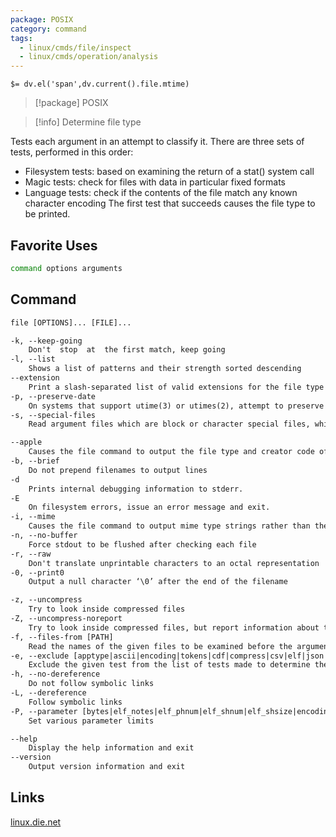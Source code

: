 ```yaml
---
package: POSIX
category: command
tags:
  - linux/cmds/file/inspect
  - linux/cmds/operation/analysis
---
```


`$= dv.el('span',dv.current().file.mtime)`
> [!package] POSIX

> [!info] Determine file type

Tests each argument in an attempt to classify it. There are three sets of tests, performed in this order:
- Filesystem tests: based on examining the return of a stat() system call
- Magic tests: check for files with data in particular fixed formats
- Language tests: check if the contents of the file match any known character encoding
The first test that succeeds causes the file type to be printed.

## Favorite Uses
```sh
command options arguments
```

## Command
```txt
file [OPTIONS]... [FILE]...

-k, --keep-going
	Don't  stop  at  the first match, keep going
-l, --list
	Shows a list of patterns and their strength sorted descending
--extension
	Print a slash-separated list of valid extensions for the file type found
-p, --preserve-date
	On systems that support utime(3) or utimes(2), attempt to preserve the access time of files analyzed, to pretend that file never read them
-s, --special-files
	Read argument files which are block or character special files, which may have peculiar consequences

--apple
	Causes the file command to output the file type and creator code of files that have the apple-style output defined
-b, --brief
	Do not prepend filenames to output lines
-d
	Prints internal debugging information to stderr.
-E
	On filesystem errors, issue an error message and exit.
-i, --mime
	Causes the file command to output mime type strings rather than the more traditional human readable ones
-n, --no-buffer
	Force stdout to be flushed after checking each file
-r, --raw
	Don't translate unprintable characters to an octal representation
-0, --print0
	Output a null character ‘\0’ after the end of the filename

-z, --uncompress
	Try to look inside compressed files
-Z, --uncompress-noreport
	Try to look inside compressed files, but report information about the contents only not the compression
-f, --files-from [PATH]
	Read the names of the given files to be examined before the argument list
-e, --exclude [apptype|ascii|encoding|tokens|cdf|compress|csv|elf|json|soft|simh|tar|text]
	Exclude the given test from the list of tests made to determine the file type
-h, --no-dereference
	Do not follow symbolic links 
-L, --dereference
	Follow symbolic links
-P, --parameter [bytes|elf_notes|elf_phnum|elf_shnum|elf_shsize|encoding|indir|name|regex]=[VALUE]
	Set various parameter limits

--help
	Display the help information and exit 
--version
	Output version information and exit
```

## Links
[linux.die.net](https://linux.die.net/man/1/file)

